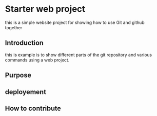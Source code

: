 # Starter web project 
this is a simple website project for showing how to use Git and github together
## Introduction
this is example is to show different parts of the git repository and various commands using a web project. 

## Purpose

## deployement

## How to contribute